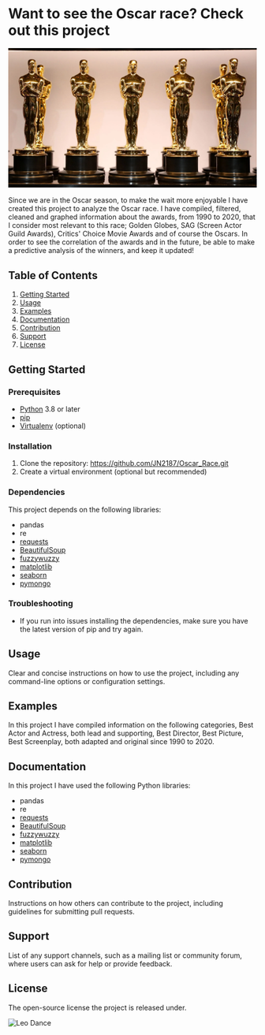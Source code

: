 # Want to see the Oscar race? Check out this project

![Oscar](data/oscars.png)

Since we are in the Oscar season, to make the wait more enjoyable I have created this project to analyze the Oscar race. I have compiled, filtered, cleaned and graphed information about the awards, from 1990 to 2020, that I consider most relevant to this race; Golden Globes, SAG (Screen Actor Guild Awards), Critics' Choice Movie Awards and of course the Oscars. In order to see the correlation of the awards and in the future, be able to make a predictive analysis of the winners, and keep it updated!

## Table of Contents
1. [Getting Started](#getting-started)
2. [Usage](#usage)
3. [Examples](#examples)
4. [Documentation](#documentation)
5. [Contribution](#contribution)
6. [Support](#support)
7. [License](#license)

## Getting Started

### Prerequisites

- [Python](https://www.python.org/downloads/) 3.8 or later
- [pip](https://pip.pypa.io/en/stable/installation/)
- [Virtualenv](https://virtualenv.pypa.io/en/latest/) (optional)

### Installation
1. Clone the repository:
https://github.com/JN2187/Oscar_Race.git
2. Create a virtual environment (optional but recommended)

### Dependencies
This project depends on the following libraries:
- pandas
- re
- [requests](https://pypi.org/project/requests/)
- [BeautifulSoup](https://pypi.org/project/beautifulsoup4/)
- [fuzzywuzzy](https://pypi.org/project/fuzzywuzzy/)
- [matplotlib](https://pypi.org/project/matplotlib/)
- [seaborn](https://pypi.org/project/seaborn/)
- [pymongo](https://pypi.org/project/pymongo/)

### Troubleshooting
- If you run into issues installing the dependencies, make sure you have the latest version of pip and try again.


## Usage

Clear and concise instructions on how to use the project, including any command-line options or configuration settings.

## Examples

In this project I have compiled information on the following categories, Best Actor and Actress, both lead and supporting, Best Director, Best Picture, Best Screenplay, both adapted and original since 1990 to 2020.

## Documentation

In this project I have used the following Python libraries: 
- pandas
- re
- [requests](https://pypi.org/project/requests/)
- [BeautifulSoup](https://pypi.org/project/beautifulsoup4/)
- [fuzzywuzzy](https://pypi.org/project/fuzzywuzzy/)
- [matplotlib](https://pypi.org/project/matplotlib/)
- [seaborn](https://pypi.org/project/seaborn/)
- [pymongo](https://pypi.org/project/pymongo/)

## Contribution

Instructions on how others can contribute to the project, including guidelines for submitting pull requests.

## Support

List of any support channels, such as a mailing list or community forum, where users can ask for help or provide feedback.

## License

The open-source license the project is released under.

![Leo Dance](https://media2.giphy.com/media/AbDCwAI2xTwTm/giphy.gif?cid=790b761162ebc2b65306a1767bceffddf4021c5583ae566e&rid=giphy.gif&ct=g)
